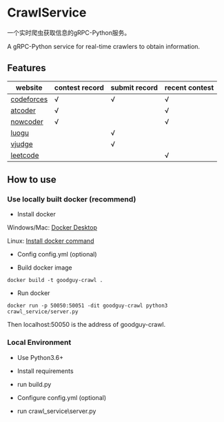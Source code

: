 # CrawlService

一个实时爬虫获取信息的gRPC-Python服务。

A gRPC-Python service for real-time crawlers to obtain information.

## Features

|website|contest record|submit record|recent contest|
|----|----|----|----|
|[codeforces](https://codeforces.com/)|√|√|√|
|[atcoder](https://atcoder.jp)|√| |√|
|[nowcoder](https://nowcoder.com)|√| |√|
|[luogu](https://luogu.com.cn)| |√| |
|[vjudge](https://vjudge.net)| |√| |
|[leetcode](https://leetcode-cn.com)| | |√|

## How to use

### Use locally built docker (recommend)

- Install docker

Windows/Mac: [Docker Desktop](https://www.docker.com/get-started)

Linux: [Install docker command](https://command-not-found.com/docker)

- Config config.yml (optional)

- Build docker image

`docker build -t goodguy-crawl .`

- Run docker

`docker run -p 50050:50051 -dit goodguy-crawl python3 crawl_service/server.py`

Then localhost:50050 is the address of goodguy-crawl.

### Local Environment

- Use Python3.6+

- Install requirements 

- run build.py

- Configure config.yml (optional)

- run crawl_service\server.py
